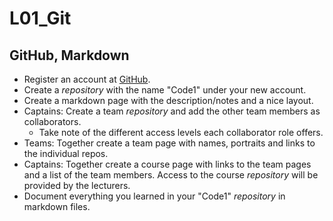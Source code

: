 # L01_Git

## GitHub, Markdown

- Register an account at [GitHub](https://www.github.com).
- Create a *repository* with the name "Code1" under your new account.
- Create a markdown page with the description/notes and a nice layout.
- Captains: Create a team *repository* and add the other team members as collaborators.
  - Take note of the different access levels each collaborator role offers.
- Teams: Together create a team page with names, portraits and links to the individual repos.
- Captains: Together create a course page with links to the team pages and a list of the team members. Access to the course *repository* will be provided by the lecturers.
- Document everything you learned in your "Code1" *repository* in markdown files.
